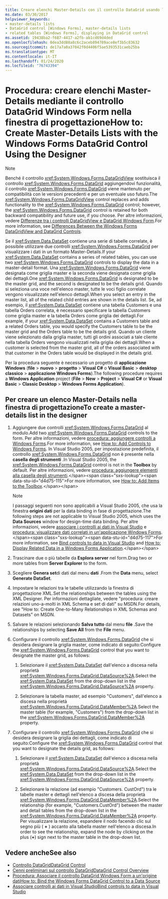 ```yaml
---
title: Creare elenchi Master-Details con il controllo DataGrid usando la finestra di progettazione
ms.date: 03/30/2017
helpviewer_keywords:
- master-details lists
- DataGrid control [Windows Forms], master-details lists
- related tables [Windows Forms], displaying in DataGrid control
ms.assetid: 19438ba2-f687-4417-a2fb-ab1cd69d4ded
ms.openlocfilehash: 0dea3dd88a8c6c2aceb894789ace8ef3b5c83632
ms.sourcegitcommit: de17a7a0a37042f0d4406f5ae5393531caeb25ba
ms.translationtype: MT
ms.contentlocale: it-IT
ms.lasthandoff: 01/24/2020
ms.locfileid: "76743394"
---
```

# <a name="how-to-create-master-details-lists-with-the-windows-forms-datagrid-control-using-the-designer"></a><span data-ttu-id="d4d75-102">Procedura: creare elenchi Master-Details mediante il controllo DataGrid Windows Form nella finestra di progettazione</span><span class="sxs-lookup"><span data-stu-id="d4d75-102">How to: Create Master-Details Lists with the Windows Forms DataGrid Control Using the Designer</span></span>

> [!NOTE]
> <span data-ttu-id="d4d75-103">Benché il controllo <xref:System.Windows.Forms.DataGridView> sostituisca il controllo <xref:System.Windows.Forms.DataGrid> aggiungendovi funzionalità, il controllo <xref:System.Windows.Forms.DataGrid> viene mantenuto per compatibilità con le versioni precedenti e per un eventuale uso futuro.</span><span class="sxs-lookup"><span data-stu-id="d4d75-103">The <xref:System.Windows.Forms.DataGridView> control replaces and adds functionality to the <xref:System.Windows.Forms.DataGrid> control; however, the <xref:System.Windows.Forms.DataGrid> control is retained for both backward compatibility and future use, if you choose.</span></span> <span data-ttu-id="d4d75-104">Per altre informazioni, vedere [Differenze tra i controlli DataGridView e DataGrid Windows Form](differences-between-the-windows-forms-datagridview-and-datagrid-controls.md).</span><span class="sxs-lookup"><span data-stu-id="d4d75-104">For more information, see [Differences Between the Windows Forms DataGridView and DataGrid Controls](differences-between-the-windows-forms-datagridview-and-datagrid-controls.md).</span></span>

 <span data-ttu-id="d4d75-105">Se il <xref:System.Data.DataSet> contiene una serie di tabelle correlate, è possibile utilizzare due controlli <xref:System.Windows.Forms.DataGrid> per visualizzare i dati in un formato Master-Details.</span><span class="sxs-lookup"><span data-stu-id="d4d75-105">If your <xref:System.Data.DataSet> contains a series of related tables, you can use two <xref:System.Windows.Forms.DataGrid> controls to display the data in a master-detail format.</span></span> <span data-ttu-id="d4d75-106">Una <xref:System.Windows.Forms.DataGrid> viene designata come griglia master e la seconda viene designata come griglia dei dettagli.</span><span class="sxs-lookup"><span data-stu-id="d4d75-106">One <xref:System.Windows.Forms.DataGrid> is designated to be the master grid, and the second is designated to be the details grid.</span></span> <span data-ttu-id="d4d75-107">Quando si seleziona una voce nell'elenco master, tutte le voci figlio correlate vengono visualizzate nell'elenco dettagli.</span><span class="sxs-lookup"><span data-stu-id="d4d75-107">When you select an entry in the master list, all of the related child entries are shown in the details list.</span></span> <span data-ttu-id="d4d75-108">Se, ad esempio, il <xref:System.Data.DataSet> contiene una tabella Customers e una tabella Orders correlata, è necessario specificare la tabella Customers come griglia master e la tabella Orders come griglia dei dettagli.</span><span class="sxs-lookup"><span data-stu-id="d4d75-108">For example, if your <xref:System.Data.DataSet> contains a Customers table and a related Orders table, you would specify the Customers table to be the master grid and the Orders table to be the details grid.</span></span> <span data-ttu-id="d4d75-109">Quando un cliente viene selezionato dalla griglia master, tutti gli ordini associati a tale cliente nella tabella Orders vengono visualizzati nella griglia dei dettagli.</span><span class="sxs-lookup"><span data-stu-id="d4d75-109">When a customer is selected from the master grid, all of the orders associated with that customer in the Orders table would be displayed in the details grid.</span></span>

 <span data-ttu-id="d4d75-110">Per la procedura seguente è necessario un progetto di **applicazione Windows** (**file** > **nuovo** > **progetto** > **Visual C#**  o **Visual Basic** > **desktop classico** > **applicazione Windows Forms**).</span><span class="sxs-lookup"><span data-stu-id="d4d75-110">The following procedure requires a **Windows Application** project (**File** > **New** > **Project** > **Visual C#** or **Visual Basic** > **Classic Desktop** > **Windows Forms Application**).</span></span>

## <a name="to-create-a-master-details-list-in-the-designer"></a><span data-ttu-id="d4d75-111">Per creare un elenco Master-Details nella finestra di progettazione</span><span class="sxs-lookup"><span data-stu-id="d4d75-111">To create a master-details list in the designer</span></span>

1. <span data-ttu-id="d4d75-112">Aggiungere due controlli <xref:System.Windows.Forms.DataGrid> al modulo.</span><span class="sxs-lookup"><span data-stu-id="d4d75-112">Add two <xref:System.Windows.Forms.DataGrid> controls to the form.</span></span> <span data-ttu-id="d4d75-113">Per altre informazioni, vedere [procedura: aggiungere controlli a Windows Forms](how-to-add-controls-to-windows-forms.md).</span><span class="sxs-lookup"><span data-stu-id="d4d75-113">For more information, see [How to: Add Controls to Windows Forms](how-to-add-controls-to-windows-forms.md).</span></span> <span data-ttu-id="d4d75-114">In Visual Studio 2005, per impostazione predefinita, il controllo <xref:System.Windows.Forms.DataGrid> non è presente nella **casella degli strumenti** .</span><span class="sxs-lookup"><span data-stu-id="d4d75-114">In Visual Studio 2005, the <xref:System.Windows.Forms.DataGrid> control is not in the **Toolbox** by default.</span></span> <span data-ttu-id="d4d75-115">Per altre informazioni, vedere [procedura: aggiungere elementi alla casella degli strumenti](https://docs.microsoft.com/previous-versions/visualstudio/visual-studio-2010/ms165355(v=vs.100)).</span><span class="sxs-lookup"><span data-stu-id="d4d75-115">For more information, see [How to: Add Items to the Toolbox](https://docs.microsoft.com/previous-versions/visualstudio/visual-studio-2010/ms165355(v=vs.100)).</span></span>

    > [!NOTE]
    > <span data-ttu-id="d4d75-116">I passaggi seguenti non sono applicabili a Visual Studio 2005, che usa la finestra **origini dati** per la data binding in fase di progettazione.</span><span class="sxs-lookup"><span data-stu-id="d4d75-116">The following steps are not applicable to Visual Studio 2005, which uses the **Data Sources** window for design-time data binding.</span></span> <span data-ttu-id="d4d75-117">Per altre informazioni, vedere [associare i controlli ai dati in Visual Studio](/visualstudio/data-tools/bind-controls-to-data-in-visual-studio) e [procedura: visualizzare dati correlati in un'applicazione Windows Forms](https://docs.microsoft.com/previous-versions/visualstudio/visual-studio-2013/57tx3hhe(v=vs.120)).</span><span class="sxs-lookup"><span data-stu-id="d4d75-117">For more information, see [Bind controls to data in Visual Studio](/visualstudio/data-tools/bind-controls-to-data-in-visual-studio) and [How to: Display Related Data in a Windows Forms Application](https://docs.microsoft.com/previous-versions/visualstudio/visual-studio-2013/57tx3hhe(v=vs.120)).</span></span>

2. <span data-ttu-id="d4d75-118">Trascinare due o più tabelle da **Esplora server** nel form.</span><span class="sxs-lookup"><span data-stu-id="d4d75-118">Drag two or more tables from **Server Explorer** to the form.</span></span>

3. <span data-ttu-id="d4d75-119">Scegliere **Genera set**di dati dal menu **dati** .</span><span class="sxs-lookup"><span data-stu-id="d4d75-119">From the **Data** menu, select **Generate DataSet**.</span></span>

4. <span data-ttu-id="d4d75-120">Impostare le relazioni tra le tabelle utilizzando la finestra di progettazione XML.</span><span class="sxs-lookup"><span data-stu-id="d4d75-120">Set the relationships between the tables using the XML Designer.</span></span> <span data-ttu-id="d4d75-121">Per informazioni dettagliate, vedere "procedura: creare relazioni uno-a-molti in XML Schema e set di dati" su MSDN.</span><span class="sxs-lookup"><span data-stu-id="d4d75-121">For details, see "How to: Create One-to-Many Relationships in XML Schemas and Datasets" on MSDN.</span></span>

5. <span data-ttu-id="d4d75-122">Salvare le relazioni selezionando **Salva tutto** dal menu **file** .</span><span class="sxs-lookup"><span data-stu-id="d4d75-122">Save the relationships by selecting **Save All** from the **File** menu.</span></span>

6. <span data-ttu-id="d4d75-123">Configurare il controllo <xref:System.Windows.Forms.DataGrid> che si desidera designare la griglia master, come indicato di seguito:</span><span class="sxs-lookup"><span data-stu-id="d4d75-123">Configure the <xref:System.Windows.Forms.DataGrid> control that you want to designate the master grid, as follows:</span></span>

    1. <span data-ttu-id="d4d75-124">Selezionare il <xref:System.Data.DataSet> dall'elenco a discesa nella proprietà <xref:System.Windows.Forms.DataGrid.DataSource%2A>.</span><span class="sxs-lookup"><span data-stu-id="d4d75-124">Select the <xref:System.Data.DataSet> from the drop-down list in the <xref:System.Windows.Forms.DataGrid.DataSource%2A> property.</span></span>

    2. <span data-ttu-id="d4d75-125">Selezionare la tabella master, ad esempio "Customers", dall'elenco a discesa nella proprietà <xref:System.Windows.Forms.DataGrid.DataMember%2A>.</span><span class="sxs-lookup"><span data-stu-id="d4d75-125">Select the master table (for example, "Customers") from the drop-down list in the <xref:System.Windows.Forms.DataGrid.DataMember%2A> property.</span></span>

7. <span data-ttu-id="d4d75-126">Configurare il controllo <xref:System.Windows.Forms.DataGrid> che si desidera designare la griglia dei dettagli, come indicato di seguito:</span><span class="sxs-lookup"><span data-stu-id="d4d75-126">Configure the <xref:System.Windows.Forms.DataGrid> control that you want to designate the details grid, as follows:</span></span>

    1. <span data-ttu-id="d4d75-127">Selezionare il <xref:System.Data.DataSet> dall'elenco a discesa nella proprietà <xref:System.Windows.Forms.DataGrid.DataSource%2A>.</span><span class="sxs-lookup"><span data-stu-id="d4d75-127">Select the <xref:System.Data.DataSet> from the drop-down list in the <xref:System.Windows.Forms.DataGrid.DataSource%2A> property.</span></span>

    2. <span data-ttu-id="d4d75-128">Selezionare la relazione (ad esempio "Customers. CustOrd") tra le tabelle master e dettagli nell'elenco a discesa della proprietà <xref:System.Windows.Forms.DataGrid.DataMember%2A>.</span><span class="sxs-lookup"><span data-stu-id="d4d75-128">Select the relationship (for example, "Customers.CustOrd") between the master and detail tables from the drop-down list in the <xref:System.Windows.Forms.DataGrid.DataMember%2A> property.</span></span> <span data-ttu-id="d4d75-129">Per visualizzare la relazione, espandere il nodo facendo clic sul segno più ( **+** ) accanto alla tabella master nell'elenco a discesa.</span><span class="sxs-lookup"><span data-stu-id="d4d75-129">In order to see the relationship, expand the node by clicking on the plus (**+**) sign next to the master table in the drop-down list.</span></span>

## <a name="see-also"></a><span data-ttu-id="d4d75-130">Vedere anche</span><span class="sxs-lookup"><span data-stu-id="d4d75-130">See also</span></span>

- [<span data-ttu-id="d4d75-131">Controllo DataGrid</span><span class="sxs-lookup"><span data-stu-id="d4d75-131">DataGrid Control</span></span>](datagrid-control-windows-forms.md)
- [<span data-ttu-id="d4d75-132">Cenni preliminari sul controllo DataGrid</span><span class="sxs-lookup"><span data-stu-id="d4d75-132">DataGrid Control Overview</span></span>](datagrid-control-overview-windows-forms.md)
- [<span data-ttu-id="d4d75-133">Procedura: Associare il controllo DataGrid Windows Form a un'origine dati</span><span class="sxs-lookup"><span data-stu-id="d4d75-133">How to: Bind the Windows Forms DataGrid Control to a Data Source</span></span>](how-to-bind-the-windows-forms-datagrid-control-to-a-data-source.md)
- [<span data-ttu-id="d4d75-134">Associare controlli ai dati in Visual Studio</span><span class="sxs-lookup"><span data-stu-id="d4d75-134">Bind controls to data in Visual Studio</span></span>](/visualstudio/data-tools/bind-controls-to-data-in-visual-studio)
